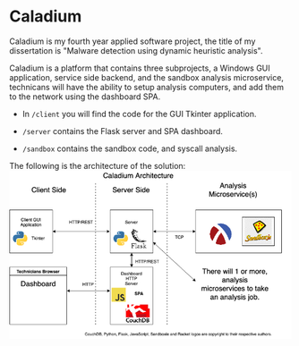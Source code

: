 # Caladium

Caladium is my fourth year applied software project, the title of my dissertation is "Malware detection using dynamic heuristic analysis".

Caladium is a platform that contains three subprojects, a Windows GUI application, service side backend, and the sandbox analysis microservice,
technicans will have the ability to setup analysis computers, and add them to the network using the dashboard SPA.

- In `/client` you will find the code for the GUI Tkinter application.

- `/server` contains the Flask server and SPA dashboard.

- `/sandbox` contains the sandbox code, and syscall analysis.

The following is the architecture of the solution:
![test](/dissertation/images/architecture.png)

